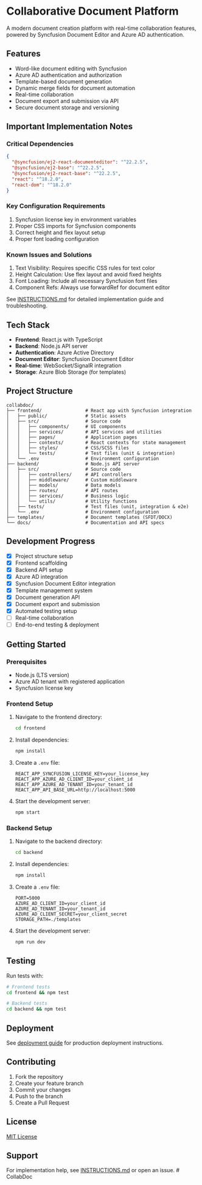 # Collaborative Document Platform

A modern document creation platform with real-time collaboration features, powered by Syncfusion Document Editor and Azure AD authentication.

## Features

- Word-like document editing with Syncfusion
- Azure AD authentication and authorization
- Template-based document generation
- Dynamic merge fields for document automation
- Real-time collaboration
- Document export and submission via API
- Secure document storage and versioning

## Important Implementation Notes

### Critical Dependencies
```json
{
  "@syncfusion/ej2-react-documenteditor": "^22.2.5",
  "@syncfusion/ej2-base": "^22.2.5",
  "@syncfusion/ej2-react-base": "^22.2.5",
  "react": "^18.2.0",
  "react-dom": "^18.2.0"
}
```

### Key Configuration Requirements
1. Syncfusion license key in environment variables
2. Proper CSS imports for Syncfusion components
3. Correct height and flex layout setup
4. Proper font loading configuration

### Known Issues and Solutions
1. Text Visibility: Requires specific CSS rules for text color
2. Height Calculation: Use flex layout and avoid fixed heights
3. Font Loading: Include all necessary Syncfusion font files
4. Component Refs: Always use forwardRef for document editor

See [INSTRUCTIONS.md](./INSTRUCTIONS.md) for detailed implementation guide and troubleshooting.

## Tech Stack

- **Frontend**: React.js with TypeScript
- **Backend**: Node.js API server
- **Authentication**: Azure Active Directory
- **Document Editor**: Syncfusion Document Editor
- **Real-time**: WebSocket/SignalR integration
- **Storage**: Azure Blob Storage (for templates)

## Project Structure

```
collabdoc/
├── frontend/                # React app with Syncfusion integration
│   ├── public/              # Static assets
│   ├── src/                 # Source code
│   │   ├── components/      # UI components
│   │   ├── services/        # API services and utilities
│   │   ├── pages/           # Application pages
│   │   ├── contexts/        # React contexts for state management
│   │   ├── styles/          # CSS/SCSS files
│   │   └── tests/           # Test files (unit & integration)
│   └── .env                 # Environment configuration
├── backend/                 # Node.js API server
│   ├── src/                 # Source code
│   │   ├── controllers/     # API controllers
│   │   ├── middleware/      # Custom middleware
│   │   ├── models/          # Data models
│   │   ├── routes/          # API routes
│   │   ├── services/        # Business logic
│   │   └── utils/           # Utility functions
│   ├── tests/               # Test files (unit, integration & e2e)
│   └── .env                 # Environment configuration
├── templates/               # Document templates (SFDT/DOCX)
└── docs/                    # Documentation and API specs
```

## Development Progress

- [x] Project structure setup
- [x] Frontend scaffolding
- [x] Backend API setup
- [x] Azure AD integration
- [x] Syncfusion Document Editor integration
- [x] Template management system
- [x] Document generation API
- [x] Document export and submission
- [x] Automated testing setup
- [ ] Real-time collaboration
- [ ] End-to-end testing & deployment

## Getting Started

### Prerequisites

- Node.js (LTS version)
- Azure AD tenant with registered application
- Syncfusion license key

### Frontend Setup

1. Navigate to the frontend directory:
   ```bash
   cd frontend
   ```

2. Install dependencies:
   ```bash
   npm install
   ```

3. Create a `.env` file:
   ```
   REACT_APP_SYNCFUSION_LICENSE_KEY=your_license_key
   REACT_APP_AZURE_AD_CLIENT_ID=your_client_id
   REACT_APP_AZURE_AD_TENANT_ID=your_tenant_id
   REACT_APP_API_BASE_URL=http://localhost:5000
   ```

4. Start the development server:
   ```bash
   npm start
   ```

### Backend Setup

1. Navigate to the backend directory:
   ```bash
   cd backend
   ```

2. Install dependencies:
   ```bash
   npm install
   ```

3. Create a `.env` file:
   ```
   PORT=5000
   AZURE_AD_CLIENT_ID=your_client_id
   AZURE_AD_TENANT_ID=your_tenant_id
   AZURE_AD_CLIENT_SECRET=your_client_secret
   STORAGE_PATH=./templates
   ```

4. Start the development server:
   ```bash
   npm run dev
   ```

## Testing

Run tests with:
```bash
# Frontend tests
cd frontend && npm test

# Backend tests
cd backend && npm test
```

## Deployment

See [deployment guide](docs/deployment.md) for production deployment instructions.

## Contributing

1. Fork the repository
2. Create your feature branch
3. Commit your changes
4. Push to the branch
5. Create a Pull Request

## License

[MIT License](LICENSE)

## Support

For implementation help, see [INSTRUCTIONS.md](./INSTRUCTIONS.md) or open an issue. # CollabDoc
